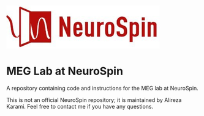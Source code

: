 ![NeuroSpin](Files/neurospin.jpg)  

# MEG Lab at NeuroSpin
A repository containing code and instructions for the MEG lab at NeuroSpin.

This is not an official NeuroSpin repository; it is maintained by Alireza Karami. Feel free to contact me if you have any questions.
